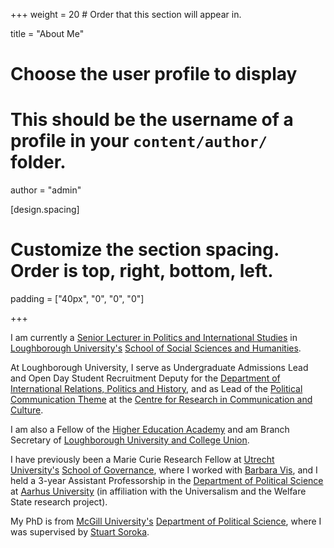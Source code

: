 +++
weight = 20  # Order that this section will appear in.

title = "About Me"

# Choose the user profile to display
# This should be the username of a profile in your `content/author/` folder.
author = "admin"

[design.spacing]
  # Customize the section spacing. Order is top, right, bottom, left.
  padding = ["40px", "0", "0", "0"]

+++

I am currently a [Senior Lecturer in Politics and International Studies](https://www.lboro.ac.uk/subjects/politics-international-studies/staff/anthony-kevins/) in [Loughborough University's](https://www.lboro.ac.uk) [School of Social Sciences and Humanities](https://www.lboro.ac.uk/schools/social-sciences-humanities/). 

At Loughborough University, I serve as Undergraduate Admissions Lead and Open Day Student Recruitment Deputy for the [Department of International Relations, Politics and History](https://www.lboro.ac.uk/subjects/politics-international-studies/), and as Lead of the [Political Communication Theme](https://www.lboro.ac.uk/research/crcc/research-themes/political-communication/#tab1) at the [Centre for Research in Communication and Culture](https://www.lboro.ac.uk/research/crcc/).

I am also a Fellow of the [Higher Education Academy](https://www.advance-he.ac.uk) and am Branch Secretary of [Loughborough University and College Union](https://ucu.lboro.ac.uk). 

I have previously been a Marie Curie Research Fellow at [Utrecht University's](https://www.uu.nl/en/) [School of Governance](https://www.uu.nl/en/organisation/utrecht-university-school-of-governance), where I worked with [Barbara Vis](http://www.barbaravis.nl), and I held a 3-year Assistant Professorship in the [Department of Political Science](http://ps.au.dk/en/) at [Aarhus University](http://au.dk/en/) (in affiliation with the Universalism and the Welfare State research project). 

My PhD is from [McGill University's](http://www.mcgill.ca/) [Department of Political Science](http://www.mcgill.ca/politicalscience/), where I was supervised by [Stuart Soroka](http://www.snsoroka.com).
